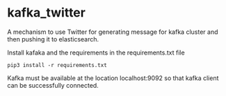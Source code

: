 # kafka_twitter
A mechanism to use Twitter for generating message for kafka cluster and then pushing it to elasticsearch.

Install kafaka and the requirements in the requirements.txt file
```
pip3 install -r requirements.txt
```

Kafka must be available at the location localhost:9092 so that kafka client can be successfully connected.
